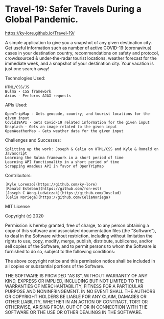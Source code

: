# Travel-19: Safer Travels During a Global Pandemic.

https://ky-lore.github.io/Travel-19/

A simple application to give you a snapshot of any given destination city. Get useful information such as number of active COVID-19 (coronavirus) cases in your destination country, recommendations on safety and protocol, crowdsourced & under-the-radar tourist locations, weather forecast for the immediate week, and a snapshot of your destination city. Your vacation is just one search away!

Technologies Used:

    HTML/CSS/JS
    Bulma - CSS framework
    Axios - Performs AJAX requests

APIs Used:

    OpenTripMap - Gets geocode, country, and tourist locations for the given input
    Covid19API - Gets Covid-19 related information for the given input
    Unsplash - Gets an image related to the given input
    OpenWeatherMap - Gets weather data for the given input

Challenges and Successes:

    Splitting up the work: Joseph & Celia on HTML/CSS and Kyle & Ronald on Javascript
    Learning the Bulma framework in a short period of time
    Learning API functionality in a short period of time
    Scrapping Amadeus API in favor of OpenTripMap

Contributors:
    
    [Kyle Lorenzo](https://github.com/ky-lore)
    [Ronald Esteban](https://github.com/ron-est)
    [Joseph C Wong-Ludwiczak](https://github.com/Josclud)
    [Celia Noriega](https://github.com/CeliaNoriega)






MIT License

Copyright (c) 2020

Permission is hereby granted, free of charge, to any person obtaining a copy of this software and associated documentation files (the "Software"), to deal in the Software without restriction, including without limitation the rights to use, copy, modify, merge, publish, distribute, sublicense, and/or sell copies of the Software, and to permit persons to whom the Software is furnished to do so, subject to the following conditions:

The above copyright notice and this permission notice shall be included in all copies or substantial portions of the Software.

THE SOFTWARE IS PROVIDED "AS IS", WITHOUT WARRANTY OF ANY KIND, EXPRESS OR IMPLIED, INCLUDING BUT NOT LIMITED TO THE WARRANTIES OF MERCHANTABILITY, FITNESS FOR A PARTICULAR PURPOSE AND NONINFRINGEMENT. IN NO EVENT SHALL THE AUTHORS OR COPYRIGHT HOLDERS BE LIABLE FOR ANY CLAIM, DAMAGES OR OTHER LIABILITY, WHETHER IN AN ACTION OF CONTRACT, TORT OR OTHERWISE, ARISING FROM, OUT OF OR IN CONNECTION WITH THE SOFTWARE OR THE USE OR OTHER DEALINGS IN THE SOFTWARE.
